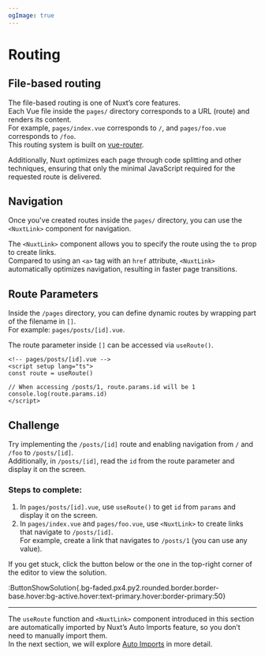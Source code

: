 ```yaml
---
ogImage: true
---
```


# Routing

## File-based routing

The file-based routing is one of Nuxt’s core features.\
Each Vue file inside the `pages/` directory corresponds to a URL (route) and renders its content.\
For example, `pages/index.vue` corresponds to `/`, and `pages/foo.vue` corresponds to `/foo`.\
This routing system is built on [vue-router](https://router.vuejs.org/).

Additionally, Nuxt optimizes each page through code splitting and other techniques, ensuring that only the minimal JavaScript required for the requested route is delivered.

## Navigation

Once you've created routes inside the `pages/` directory, you can use the `<NuxtLink>` component for navigation.

The `<NuxtLink>` component allows you to specify the route using the `to` prop to create links.\
Compared to using an `<a>` tag with an `href` attribute, `<NuxtLink>` automatically optimizes navigation, resulting in faster page transitions.

## Route Parameters

Inside the `/pages` directory, you can define dynamic routes by wrapping part of the filename in `[]`.\
For example: `pages/posts/[id].vue`.

The route parameter inside `[]` can be accessed via `useRoute()`.

```vue
<!-- pages/posts/[id].vue -->
<script setup lang="ts">
const route = useRoute()

// When accessing /posts/1, route.params.id will be 1
console.log(route.params.id)
</script>
```

## Challenge

Try implementing the `/posts/[id]` route and enabling navigation from `/` and `/foo` to `/posts/[id]`.\
Additionally, in `/posts/[id]`, read the `id` from the route parameter and display it on the screen.

### Steps to complete:

1. In `pages/posts/[id].vue`, use `useRoute()` to get `id` from `params` and display it on the screen.
2. In `pages/index.vue` and `pages/foo.vue`, use `<NuxtLink>` to create links that navigate to `/posts/[id]`.\
   For example, create a link that navigates to `/posts/1` (you can use any value).

If you get stuck, click the button below or the one in the top-right corner of the editor to view the solution.

:ButtonShowSolution{.bg-faded.px4.py2.rounded.border.border-base.hover:bg-active.hover:text-primary.hover:border-primary:50}

---

The `useRoute` function and `<NuxtLink>` component introduced in this section are automatically imported by Nuxt’s Auto Imports feature, so you don’t need to manually import them.\
In the next section, we will explore [Auto Imports](/concepts/auto-imports) in more detail.
